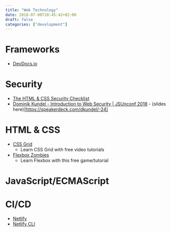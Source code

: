 ```yaml
---
title: "Web Technology"
date: 2018-07-08T20:45:42+02:00
draft: false
categories: ["development"]
---
```


# Frameworks

- [DevDocs.io](https://devdocs.io/offline)

# Security

- [The HTML & CSS Security Checklist](https://www.sqreen.io/checklists/html-css-security-checklist)
- [Dominik Kundel - Introduction to Web Security | JSUnconf 2018](https://www.youtube.com/watch?v=-vYak5hEGrY) - (slides here)[https://speakerdeck.com/dkundel/-24]


# HTML & CSS

- [CSS Grid](https://cssgrid.io/)
  - Learn CSS Grid with free video tutorials
- [Flexbox Zombies](https://mastery.games/p/flexbox-zombies)
  - Learn Flexbox with this free game/tutorial

# JavaScript/ECMAScript

# CI/CD

- [Netlify](https://netlify.com)
- [Netlify CLI](https://github.com/netlify/netlifyctl)
